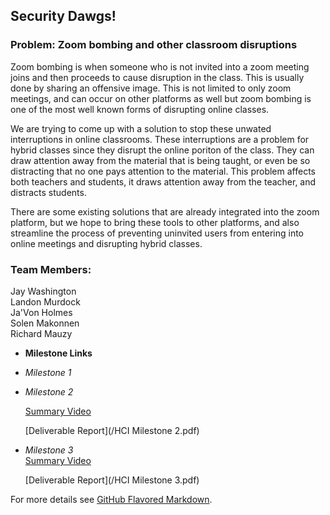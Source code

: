 ## Security Dawgs!


### Problem: Zoom bombing and other classroom disruptions

Zoom bombing is when someone who is not invited into a zoom meeting joins and then proceeds to cause disruption in the class. This is usually done by sharing an offensive image. This is not limited to only zoom meetings, and can occur on other platforms as well but zoom bombing is one of the most well known forms of disrupting online classes.
  
We are trying to come up with a solution to stop these unwated interruptions in online classrooms. These interruptions are a problem for hybrid classes since they disrupt the online poriton of the class. They can draw attention away from the material that is being taught, or even be so distracting that no one pays attention to the material. This problem affects both teachers and students, it draws attention away from the teacher, and distracts students.  
  
There are some existing solutions that are already integrated into the zoom platform, but we hope to bring these tools to other platforms, and also streamline the process of preventing uninvited users from entering into online meetings and disrupting hybrid classes.  
  
### Team Members:  
Jay Washington  
Landon Murdock  
Ja'Von Holmes  
Solen Makonnen  
Richard Mauzy  


- **Milestone Links**
- _Milestone 1_
- _Milestone 2_

  [Summary Video](https://youtu.be/xBJWl1Wg8qE)
  
  [Deliverable Report](/HCI Milestone 2.pdf)
- _Milestone 3_  
  [Summary Video](https://youtu.be/iwapdxOzDY4)  

  [Deliverable Report](/HCI Milestone 3.pdf)

For more details see [GitHub Flavored Markdown](https://guides.github.com/features/mastering-markdown/).


